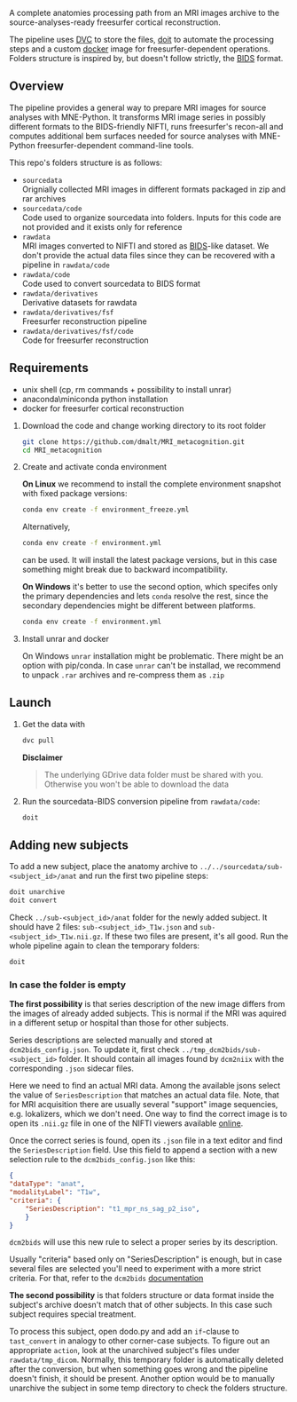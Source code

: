 A complete anatomies processing path from an MRI images archive to the
source-analyses-ready freesurfer cortical reconstruction.

The pipeline uses [DVC](https://dvc.org/) to store the files, [doit](https://pydoit.org/) to
automate the processing steps and a custom [docker](https://www.docker.com/) image for
freesurfer-dependent operations. Folders structure is inspired by, but doesn't follow strictly, the
[BIDS](https://bids.neuroimaging.io/) format.

Overview
--------
The pipeline provides a general way to prepare MRI images for source analyses with MNE-Python.
It transforms MRI image series in possibly different formats to the BIDS-friendly NIFTI, runs
freesurfer's recon-all and computes additional bem surfaces needed for source analyses with
MNE-Python freesurfer-dependent command-line tools.

This repo's folders structure is as follows:

- `sourcedata`\
    Orignially collected MRI images in different formats packaged in zip and rar archives
- `sourcedata/code`\
    Code used to organize sourcedata into folders. Inputs for this code are not provided and it
    exists only for reference
- `rawdata`\
    MRI images converted to NIFTI and stored as [BIDS](https://bids.neuroimaging.io/)-like dataset.
    We don't provide the actual data files since they can be recovered with a pipeline in `rawdata/code`
- `rawdata/code`\
    Code used to convert sourcedata to BIDS format
- `rawdata/derivatives`\
    Derivative datasets for rawdata
- `rawdata/derivatives/fsf`\
    Freesurfer reconstruction pipeline
- `rawdata/derivatives/fsf/code`\
    Code for freesurfer reconstruction


Requirements
------------
- unix shell (cp, rm commands + possibility to install  unrar)
- anaconda\miniconda python installation
- docker for freesurfer cortical reconstruction

1. Download the code and change working directory to its root folder

    ```bash
    git clone https://github.com/dmalt/MRI_metacognition.git
    cd MRI_metacognition
    ```

2. Create and activate conda environment

    **On Linux** we recommend to install the complete environment snapshot with
    fixed package versions:
    ```bash
    conda env create -f environment_freeze.yml
    ```
    Alternatively,
    ```bash
    conda env create -f environment.yml
    ```
    can be used. It will install the latest package versions, but in this case something
    might break due to backward incompatibility.

    **On Windows** it's better to use the second option, which specifes only the primary dependencies and lets
    `conda` resolve the rest, since the secondary dependencies might be different between platforms.
    ```bash
    conda env create -f environment.yml
    ```

3. Install unrar and docker

    On Windows `unrar` installation might be problematic.
    There might be an option with pip/conda. In case `unrar` can't be installad,
    we recommend to unpack `.rar` archives and re-compress them as `.zip`

Launch
------
1. Get the data with
    ```bash
    dvc pull
    ```

    **Disclaimer**
    > The underlying GDrive data folder must be shared with you.
    > Otherwise you won't be able to download the data

2. Run the sourcedata-BIDS conversion pipeline from `rawdata/code`:
    ```bash
    doit
    ```

Adding new subjects
-------------------
To add a new subject, place the anatomy archive to `../../sourcedata/sub-<subject_id>/anat`
and run the first two pipeline steps:
```bash
doit unarchive
doit convert
```

Check `../sub-<subject_id>/anat` folder for the newly added subject. It should have 2 files:
`sub-<subject_id>_T1w.json` and `sub-<subject_id>_T1w.nii.gz`. If these two files are present, it's all good.
Run the whole pipeline again to clean the temporary folders:

```bash
doit
```

### In case the folder is empty

**The first possibility** is that series description of the new image differs
from the images of already added subjects. This is normal if the MRI was
aquired in a different setup or hospital than those for other subjects.

Series descriptions are selected manually and stored at `dcm2bids_config.json`.
To update it, first check `../tmp_dcm2bids/sub-<subject_id>` folder. It should
contain all images found by `dcm2niix` with the corresponding `.json` sidecar files.

Here we need to find an actual MRI data. Among the available jsons select the
value of `SeriesDescription` that matches an actual data file. Note, that for
MRI acquisition there are usually several "support" image sequencies, e.g.
lokalizers, which we don't need. One way to find the correct image is to open
its `.nii.gz` file in one of the NIFTI viewers available [online](https://socr.umich.edu/HTML5/BrainViewer/).

Once the correct series is found, open its `.json` file in a text editor and find the `SeriesDescription` field.
Use this field to append a section with a new selection rule to the `dcm2bids_config.json` like this:

```json
{
"dataType": "anat",
"modalityLabel": "T1w",
"criteria": {
    "SeriesDescription": "t1_mpr_ns_sag_p2_iso",
    }
}
```

`dcm2bids` will use this new rule to select a proper series by its description.

Usually "criteria" based only on "SeriesDescription" is enough, but in case
several files are selected you'll need to experiment with a more strict
criteria. For that, refer to the `dcm2bids`
[documentation](https://unfmontreal.github.io/Dcm2Bids/docs/how-to/create-config-file/)

**The second possibility** is that folders structure or data format inside the subject's
archive doesn't match that of other subjects. In this case such subject requires special
treatment.

To process this subject, open dodo.py and add an `if`-clause to `tast_convert` in analogy
to other corner-case subjects. To figure out an appropriate `action`, look at the unarchived
subject's files under `rawdata/tmp_dicom`. Normally, this temporary folder is automatically
deleted after the conversion, but when something goes wrong and the pipeline doesn't finish,
it should be present. Another option would be to manually unarchive the subject in some temp
directory to check the folders structure.

